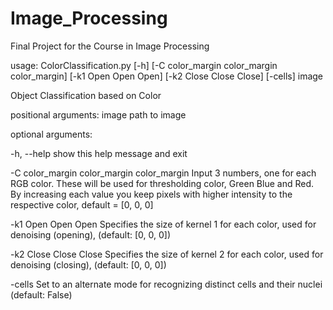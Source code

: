 # Image_Processing
Final Project for the Course in Image Processing

usage: ColorClassification.py [-h] [-C color_margin color_margin color_margin]
                              [-k1 Open Open Open] [-k2 Close Close Close]
                              [-cells]
                              image

Object Classification based on Color

positional arguments:
  image                 path to image

optional arguments:
  
  -h, --help            show this help message and exit
  
  -C color_margin color_margin color_margin
                        Input 3 numbers, one for each RGB color. These will be
                        used for thresholding color, Green Blue and Red. By
                        increasing each value you keep pixels with higher
                        intensity to the respective color, default = [0, 0, 0]
  
  -k1 Open Open Open    Specifies the size of kernel 1 for each color, used
                        for denoising (opening), (default: [0, 0, 0])
  
  -k2 Close Close Close
                        Specifies the size of kernel 2 for each color, used
                        for denoising (closing), (default: [0, 0, 0])
  
  -cells                Set to an alternate mode for recognizing distinct
                        cells and their nuclei (default: False)
              
